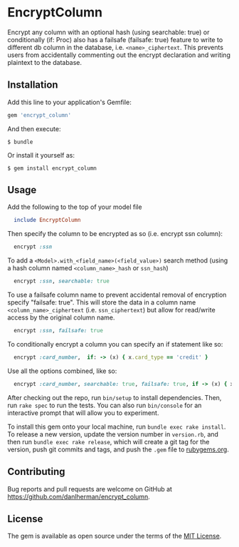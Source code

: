 # EncryptColumn

Encrypt any column with an optional hash (using searchable: true) or conditionally (if: Proc)
also has a failsafe (failsafe: true) feature to write to different db column in
the database, i.e. `<name>_ciphertext`. This prevents users from accidentally
commenting out the encrypt declaration and writing plaintext to the database.

## Installation

Add this line to your application's Gemfile:

```ruby
gem 'encrypt_column'
```

And then execute:

    $ bundle

Or install it yourself as:

    $ gem install encrypt_column

## Usage

Add the following to the top of your model file
```ruby
  include EncryptColumn
```

Then specify the column to be encrypted as so (i.e. encrypt ssn column):
```ruby
  encrypt :ssn
```

To add a `<Model>.with_<field_name>(<field_value>)` search method (using a hash column named `<column_name>_hash` or `ssn_hash`)
```ruby
  encrypt :ssn, searchable: true
```

To use a failsafe column name to prevent accidental removal of encryption specify "failsafe: true". This will store the data in a column name `<column_name>_ciphertext` (i.e. `ssn_ciphertext`) but allow for read/write access by the original column name.
```ruby
  encrypt :ssn, failsafe: true
```

To conditionally encrypt a column you can specify an if statement like so:
```ruby
  encrypt :card_number,  if: -> (x) { x.card_type == 'credit' }
```

Use all the options combined, like so:
```ruby
  encrypt :card_number, searchable: true, failsafe: true, if -> (x) { x.card_type == 'credit' }
```


After checking out the repo, run `bin/setup` to install dependencies. Then, run `rake spec` to run the tests. You can also run `bin/console` for an interactive prompt that will allow you to experiment.

To install this gem onto your local machine, run `bundle exec rake install`. To release a new version, update the version number in `version.rb`, and then run `bundle exec rake release`, which will create a git tag for the version, push git commits and tags, and push the `.gem` file to [rubygems.org](https://rubygems.org).

## Contributing

Bug reports and pull requests are welcome on GitHub at https://github.com/danlherman/encrypt_column.


## License

The gem is available as open source under the terms of the [MIT License](http://opensource.org/licenses/MIT).

